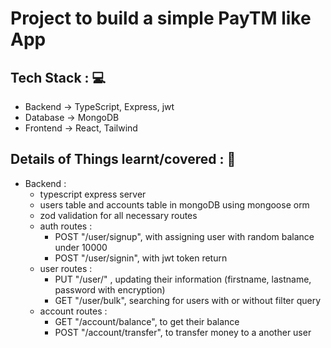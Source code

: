 # Project to build a simple PayTM like App

<!-- ## Deployed Live on 🚀: -->
<!-- ### Frontend : Vercel -> https://week-3-todo-app-mern.vercel.app/
### Backend : Render -> https://week-3-todo-app-mern.onrender.com/todos -->

## Tech Stack : 💻
- Backend -> TypeScript, Express, jwt 
- Database -> MongoDB
- Frontend -> React, Tailwind


<!-- ## Tests Done (POSTMAN and FRONTEND) : ✅ 👍 -->
<!-- - successfully creates new todos
- open routes/no authentication
- mark as done capability
- all synchronous backend with frontend -->



<!-- ## Bugs : ❌ -->
<!-- - no bugs recorded for the required functioning -->


## Details of Things learnt/covered : 🎊
<!-- - allows anyone to create a todo
- allows anyone to see their existing todos
- allows anyone to mark a todo as done -->

- Backend :
    - typescript express server
    - users table and accounts table in mongoDB using mongoose orm
    - zod validation for all necessary routes
    - auth routes : 
        - POST "/user/signup", with assigning user with random balance under 10000 
        - POST "/user/signin", with jwt token return
    - user routes : 
        - PUT "/user/" , updating their information (firstname, lastname, password with encryption)
        - GET "/user/bulk", searching for users with or without filter query
    - account routes :
        - GET "/account/balance", to get their balance
        - POST "/account/transfer", to transfer money to a another user



<!-- ## Run : 🚀 -->
<!-- - Create .env in root folder and set the environment variables JWT_SECRET and MONGO_URL
- Run <code> node index.js </code> in root folder -->

